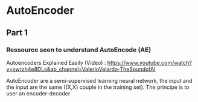 # AutoEncoder

## Part 1

### Ressource seen to understand AutoEncode (AE)

Autoencoders Explained Easily (Video) :
https://www.youtube.com/watch?v=xwrzh4e8DLs&ab_channel=ValerioVelardo-TheSoundofAI

AutoEncoder are a semi-supervised learning neural network, the input and the input are the same ((X,X) couple in the training set).
The principe is to user an encoder-decoder
